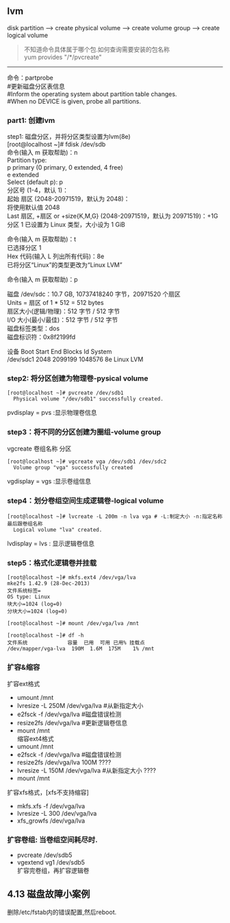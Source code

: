 ## lvm  
disk partition --> create physical volume --> create volume group --> create logical volume  
  
> 不知道命令具体属于哪个包.如何查询需要安装的包名称    
> yum provides "/*/pvcreate"  
  
--------------------------------------------------  
命令：partprobe  
#更新磁盘分区表信息    
#Inform the operating system about partition table changes.    
#When no DEVICE is given, probe all partitions.    
  
### part1: 创建lvm  
  
step1: 磁盘分区，并将分区类型设置为lvm(8e)  
[root@localhost ~]# fdisk /dev/sdb  
命令(输入 m 获取帮助)：n  
Partition type:  
   p   primary (0 primary, 0 extended, 4 free)  
   e   extended  
Select (default p): p  
分区号 (1-4，默认 1)：  
起始 扇区 (2048-20971519，默认为 2048)：  
将使用默认值 2048  
Last 扇区, +扇区 or +size{K,M,G} (2048-20971519，默认为 20971519)：+1G    
分区 1 已设置为 Linux 类型，大小设为 1 GiB  
  
命令(输入 m 获取帮助)：t    
已选择分区 1  
Hex 代码(输入 L 列出所有代码)：8e  
已将分区“Linux”的类型更改为“Linux LVM”  
  
命令(输入 m 获取帮助)：p  
  
磁盘 /dev/sdc：10.7 GB, 10737418240 字节，20971520 个扇区  
Units = 扇区 of 1 * 512 = 512 bytes  
扇区大小(逻辑/物理)：512 字节 / 512 字节  
I/O 大小(最小/最佳)：512 字节 / 512 字节  
磁盘标签类型：dos  
磁盘标识符：0x8f2199fd  
  
   设备 Boot      Start         End      Blocks   Id  System  
/dev/sdc1            2048     2099199     1048576   8e  Linux LVM   
  
### step2: 将分区创建为物理卷-pysical volume  
```  
[root@localhost ~]# pvcreate /dev/sdb1  
  Physical volume "/dev/sdb1" successfully created.  
```  
pvdisplay = pvs :显示物理卷信息  
  
### step3：将不同的分区创建为圈组-volume group  
vgcreate 卷组名称 分区  
```  
[root@localhost ~]# vgcreate vga /dev/sdb1 /dev/sdc2  
  Volume group "vga" successfully created  
```  
vgdisplay = vgs :显示卷组信息  
  
### step4：划分卷组空间生成逻辑卷-logical volume  
```  
[root@localhost ~]# lvcreate -L 200m -n lva vga # -L:制定大小 -n:指定名称     最后跟卷组名称  
  Logical volume "lva" created.  
```  
lvdisplay = lvs : 显示逻辑卷信息  
  
  
### step5：格式化逻辑卷并挂载  
```  
[root@localhost ~]# mkfs.ext4 /dev/vga/lva  
mke2fs 1.42.9 (28-Dec-2013)  
文件系统标签=  
OS type: Linux  
块大小=1024 (log=0)  
分块大小=1024 (log=0)  
  
[root@localhost ~]# mount /dev/vga/lva /mnt  
  
[root@localhost ~]# df -h  
文件系统             容量  已用  可用 已用% 挂载点  
/dev/mapper/vga-lva  190M  1.6M  175M    1% /mnt  
```  
  
  
### 扩容&缩容  
扩容ext格式  
- umount /mnt  
- lvresize -L 250M /dev/vga/lva #从新指定大小  
- e2fsck -f /dev/vga/lva #磁盘错误检测  
- resize2fs /dev/vga/lva #更新逻辑卷信息  
- mount /mnt  
缩容ext4格式  
- umount /mnt  
- e2fsck -f /dev/vga/lva #磁盘错误检测  
- resize2fs /dev/vga/lva 100M ????  
- lvresize -L 150M /dev/vga/lva #从新指定大小 ????  
- mount /mnt  
  
扩容xfs格式，[xfs不支持缩容]  
- mkfs.xfs -f /dev/vga/lva  
- lvresize -L 300 /dev/vga/lva  
- xfs_growfs /dev/vga/lva  
  
  
### 扩容卷组: 当卷组空间耗尽时.  
- pvcreate /dev/sdb5  
- vgextend vg1 /dev/sdb5  
扩容完卷组，再扩容逻辑卷  
  
  
## 4.13 磁盘故障小案例  
删除/etc/fstab内的错误配置,然后reboot.  
